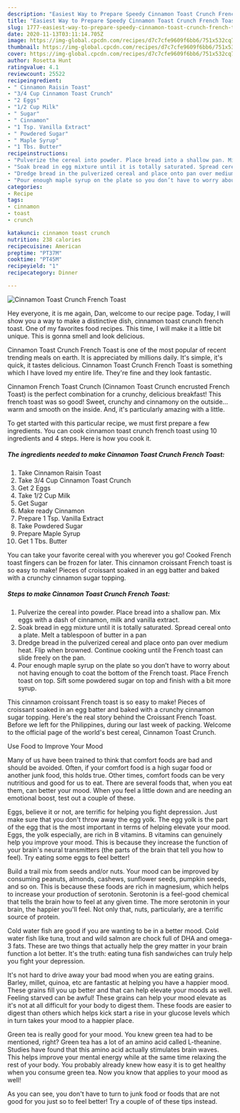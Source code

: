 ```yaml
---
description: "Easiest Way to Prepare Speedy Cinnamon Toast Crunch French Toast"
title: "Easiest Way to Prepare Speedy Cinnamon Toast Crunch French Toast"
slug: 1777-easiest-way-to-prepare-speedy-cinnamon-toast-crunch-french-toast
date: 2020-11-13T03:11:14.705Z
image: https://img-global.cpcdn.com/recipes/d7c7cfe9609f6bb6/751x532cq70/cinnamon-toast-crunch-french-toast-recipe-main-photo.jpg
thumbnail: https://img-global.cpcdn.com/recipes/d7c7cfe9609f6bb6/751x532cq70/cinnamon-toast-crunch-french-toast-recipe-main-photo.jpg
cover: https://img-global.cpcdn.com/recipes/d7c7cfe9609f6bb6/751x532cq70/cinnamon-toast-crunch-french-toast-recipe-main-photo.jpg
author: Rosetta Hunt
ratingvalue: 4.1
reviewcount: 25522
recipeingredient:
- " Cinnamon Raisin Toast"
- "3/4 Cup Cinnamon Toast Crunch"
- "2 Eggs"
- "1/2 Cup Milk"
- " Sugar"
- " Cinnamon"
- "1 Tsp. Vanilla Extract"
- " Powdered Sugar"
- " Maple Syrup"
- "1 Tbs. Butter"
recipeinstructions:
- "Pulverize the cereal into powder. Place bread into a shallow pan. Mix eggs with a dash of cinnamon, milk and vanilla extract."
- "Soak bread in egg mixture until it is totally saturated. Spread cereal onto a plate. Melt a tablespoon of butter in a pan"
- "Dredge bread in the pulverized cereal and place onto pan over medium heat. Flip when browned. Continue cooking until the French toast can slide freely on the pan."
- "Pour enough maple syrup on the plate so you don’t have to worry about not having enough to coat the bottom of the French toast. Place French toast on top. Sift some powdered sugar on top and finish with a bit more syrup."
categories:
- Recipe
tags:
- cinnamon
- toast
- crunch

katakunci: cinnamon toast crunch 
nutrition: 238 calories
recipecuisine: American
preptime: "PT37M"
cooktime: "PT45M"
recipeyield: "1"
recipecategory: Dinner

---
```



![Cinnamon Toast Crunch French Toast](https://img-global.cpcdn.com/recipes/d7c7cfe9609f6bb6/751x532cq70/cinnamon-toast-crunch-french-toast-recipe-main-photo.jpg)

Hey everyone, it is me again, Dan, welcome to our recipe page. Today, I will show you a way to make a distinctive dish, cinnamon toast crunch french toast. One of my favorites food recipes. This time, I will make it a little bit unique. This is gonna smell and look delicious.

Cinnamon Toast Crunch French Toast is one of the most popular of recent trending meals on earth. It is appreciated by millions daily. It's simple, it's quick, it tastes delicious. Cinnamon Toast Crunch French Toast is something which I have loved my entire life. They're fine and they look fantastic.

Cinnamon French Toast Crunch (Cinnamon Toast Crunch encrusted French Toast) is the perfect combination for a crunchy, delicious breakfast! This french toast was so good! Sweet, crunchy and cinnamony on the outside…warm and smooth on the inside. And, it&#39;s particularly amazing with a little.


To get started with this particular recipe, we must first prepare a few ingredients. You can cook cinnamon toast crunch french toast using 10 ingredients and 4 steps. Here is how you cook it.

<!--inarticleads1-->

##### The ingredients needed to make Cinnamon Toast Crunch French Toast:

1. Take  Cinnamon Raisin Toast
1. Take 3/4 Cup Cinnamon Toast Crunch
1. Get 2 Eggs
1. Take 1/2 Cup Milk
1. Get  Sugar
1. Make ready  Cinnamon
1. Prepare 1 Tsp. Vanilla Extract
1. Take  Powdered Sugar
1. Prepare  Maple Syrup
1. Get 1 Tbs. Butter


You can take your favorite cereal with you wherever you go! Cooked French toast fingers can be frozen for later. This cinnamon croissant French toast is so easy to make! Pieces of croissant soaked in an egg batter and baked with a crunchy cinnamon sugar topping. 

<!--inarticleads2-->

##### Steps to make Cinnamon Toast Crunch French Toast:

1. Pulverize the cereal into powder. Place bread into a shallow pan. Mix eggs with a dash of cinnamon, milk and vanilla extract.
1. Soak bread in egg mixture until it is totally saturated. Spread cereal onto a plate. Melt a tablespoon of butter in a pan
1. Dredge bread in the pulverized cereal and place onto pan over medium heat. Flip when browned. Continue cooking until the French toast can slide freely on the pan.
1. Pour enough maple syrup on the plate so you don’t have to worry about not having enough to coat the bottom of the French toast. Place French toast on top. Sift some powdered sugar on top and finish with a bit more syrup.


This cinnamon croissant French toast is so easy to make! Pieces of croissant soaked in an egg batter and baked with a crunchy cinnamon sugar topping. Here&#39;s the real story behind the Croissant French Toast. Before we left for the Philippines, during our last week of packing. Welcome to the official page of the world&#39;s best cereal, Cinnamon Toast Crunch. 

Use Food to Improve Your Mood


Many of us have been trained to think that comfort foods are bad and should be avoided. Often, if your comfort food is a high sugar food or another junk food, this holds true. Other times, comfort foods can be very nutritious and good for us to eat. There are several foods that, when you eat them, can better your mood. When you feel a little down and are needing an emotional boost, test out a couple of these.

Eggs, believe it or not, are terrific for helping you fight depression. Just make sure that you don't throw away the egg yolk. The egg yolk is the part of the egg that is the most important in terms of helping elevate your mood. Eggs, the yolk especially, are rich in B vitamins. B vitamins can genuinely help you improve your mood. This is because they increase the function of your brain's neural transmitters (the parts of the brain that tell you how to feel). Try eating some eggs to feel better!

Build a trail mix from seeds and/or nuts. Your mood can be improved by consuming peanuts, almonds, cashews, sunflower seeds, pumpkin seeds, and so on. This is because these foods are rich in magnesium, which helps to increase your production of serotonin. Serotonin is a feel-good chemical that tells the brain how to feel at any given time. The more serotonin in your brain, the happier you'll feel. Not only that, nuts, particularly, are a terrific source of protein.

Cold water fish are good if you are wanting to be in a better mood. Cold water fish like tuna, trout and wild salmon are chock full of DHA and omega-3 fats. These are two things that actually help the grey matter in your brain function a lot better. It's the truth: eating tuna fish sandwiches can truly help you fight your depression. 

It's not hard to drive away your bad mood when you are eating grains. Barley, millet, quinoa, etc are fantastic at helping you have a happier mood. These grains fill you up better and that can help elevate your moods as well. Feeling starved can be awful! These grains can help your mood elevate as it's not at all difficult for your body to digest them. These foods are easier to digest than others which helps kick start a rise in your glucose levels which in turn takes your mood to a happier place.

Green tea is really good for your mood. You knew green tea had to be mentioned, right? Green tea has a lot of an amino acid called L-theanine. Studies have found that this amino acid actually stimulates brain waves. This helps improve your mental energy while at the same time relaxing the rest of your body. You probably already knew how easy it is to get healthy when you consume green tea. Now you know that applies to your mood as well!

As you can see, you don't have to turn to junk food or foods that are not good for you just so to feel better! Try  a  couple of  of  these  tips  instead.


